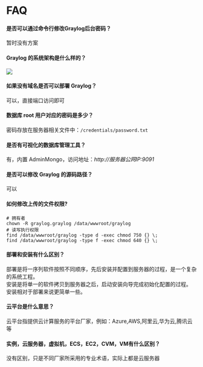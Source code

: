 # FAQ

#### 是否可以通过命令行修改Graylog后台密码？

暂时没有方案

#### Graylog 的系统架构是什么样的？

![](https://libs.websoft9.com/Websoft9/DocsPicture/zh/graylog/architec_bigger_setup.png)

#### 如果没有域名是否可以部署 Graylog？

可以，直接端口访问即可

#### 数据库 root 用户对应的密码是多少？

密码存放在服务器相关文件中：`/credentials/password.txt`

#### 是否有可视化的数据库管理工具？

有，内置 AdminMongo，访问地址：*http://服务器公网IP:9091*

#### 是否可以修改 Graylog 的源码路径？

可以

#### 如何修改上传的文件权限?

```shell
# 拥有者
chown -R graylog.graylog /data/wwwroot/graylog
# 读写执行权限
find /data/wwwroot/graylog -type d -exec chmod 750 {} \;
find /data/wwwroot/graylog -type f -exec chmod 640 {} \;
```

#### 部署和安装有什么区别？

部署是将一序列软件按照不同顺序，先后安装并配置到服务器的过程，是一个复杂的系统工程。  
安装是将单一的软件拷贝到服务器之后，启动安装向导完成初始化配置的过程。  
安装相对于部署来说更简单一些。 

#### 云平台是什么意思？

云平台指提供云计算服务的平台厂家，例如：Azure,AWS,阿里云,华为云,腾讯云等

#### 实例，云服务器，虚拟机，ECS，EC2，CVM，VM有什么区别？

没有区别，只是不同厂家所采用的专业术语，实际上都是云服务器
